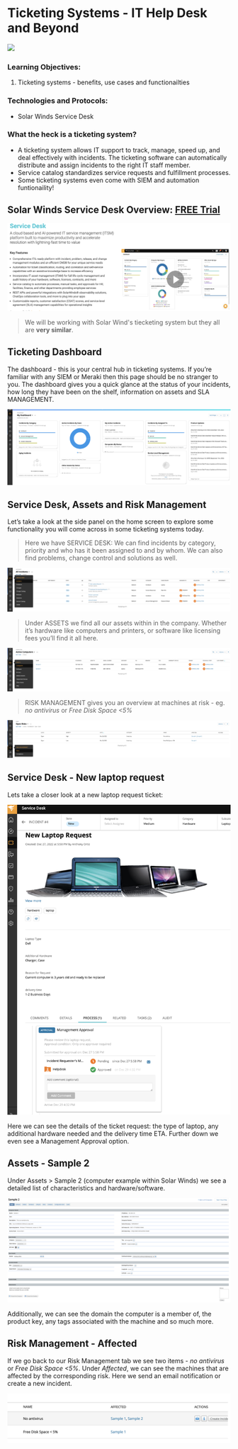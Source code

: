 # Ticketing Systems - IT Help Desk and Beyond   

![](images/.png)

### Learning Objectives:
1. Ticketing systems - benefits, use cases and functionailties

### Technologies and Protocols:
* Solar Winds Service Desk

### What the heck is a ticketing system?
* A ticketing system allows IT support to track, manage, speed up, and deal effectively with incidents. The ticketing software can automatically distribute and assign incidents to the right IT staff member. 
* Service catalog standardizes service requests and fulfillment processes.
* Some ticketing systems even come with SIEM and automation funtionaility!


## Solar Winds Service Desk Overview: [FREE Trial](https://www.solarwinds.com/service-desk)

![](images/overview.png)

> We will be working with Solar Wind's tiecketing system but they all are **very similar**.

## Ticketing Dashboard

The dashboard - this is your central hub in ticketing systems. If you’re familiar with any SIEM or Meraki then this page should be no stranger to you. The dashboard gives you a quick glance at the status of your incidents, how long they have been on the shelf, information on assets and SLA MANAGEMENT. 

![](images/dashboard.png)

## Service Desk, Assets and Risk Management

Let’s take a look at the side panel on the home screen to explore some functionality you will come across in some ticketing systems today.

> Here we have SERVICE DESK: We can find incidents by category, priority and who has it been assigned to and by whom. We can also find problems, change control and solutions as well.

![](images/desk.png)

> Under ASSETS we find all our assets within in the company. Whether it’s hardware like computers and printers, or software like licensing fees you’ll find it all here.

![](images/assets.png)

> RISK MANAGEMENT gives you an overview at machines at risk - eg. *no antivirus* or *Free Disk Space <5%*

![](images/risk.png)

## Service Desk - New laptop request

Lets take a closer look at a new laptop request ticket:

![](images/newcom.png)

Here we can see the details of the ticket request: the type of laptop, any additional hardware needed and the delivery time ETA. Further down we even see a Management Approval option.

## Assets - Sample 2

Under Assets > Sample 2 (computer example within Solar Winds) we see a detailed list of characteristics and hardware/software.

![](images/sample2.png)

Additionally, we can see the domain the computer is a member of, the product key, any tags associated with the machine and so much more.

## Risk Management - Affected

If we go back to our Risk Management tab we see two items -  *no antivirus* or *Free Disk Space <5%*. Under *Affected*, we can see the machines that are affected by the corresponding risk. Here we send an email notification or create a new incident.

![](images/risky.png)






